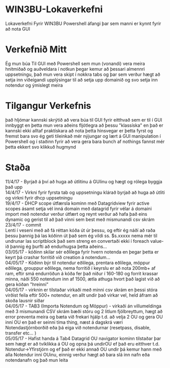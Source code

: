 # WIN3BU-Lokaverkefni
Lokaverkefni Fyrir WIN3BU Powershell áfangi þar sem manni er kynnt fyrir að nota GUI
# Verkefnið Mitt
Ég mun búa Til GUI með Powershell sem mun (vonandi) vera meira hnitmiðað og auðveldara í notkun þegar kemur að þessari almennri uppsetningu, það mun vera skipt í nokkra tabs og þar sem verður hægt að setja inn viðeigandi upplýsingar til að setja upp domainið og svo setja inn notendur og ýmislegt meira
# Tilgangur Verkefnis
það hljómar kannski skrýtið að vera búa til GUI fyrir eitthvað sem er til í GUI innbyggt en þetta mun vera aðeins fljótlegra að þessu "klassíska" en það er kannski ekki alltaf praktískara að nota þetta hinsvegar er þetta fyrst og fremst bara svo ég geti tileinkað mér nýjungar og lært á GUI manipulation í Powershell og í staðinn fyrir að vera gera bara bunch af nothings fannst mér þetta ekkert svo klikkuð hugmynd

# Staða
11/4/17 - Byrjað á því að  huga að útlitinu á GUIinu og hægt og rólega byggja það upp <br>
14/4/17 - Virkni fyrir fyrsta tab og uppsetningu klárað byrjað að huga að útliti og virkni fyrir dhcp uppsetningu <br>
19/4/17 - DHCP scope útfærsla kominn með Datagridview fyrir active scopes ásamt setja vél inná domain með datagrid fyrir vélar á domaini import með notendur verður útfært og reynt verður að hafa það eins dynamic og gerist til að það vinni sem best með mismunandi csv skrám<br>
23/4/17 - commit<br>
Lenti í veseni með að fá réttan kóða út úr þessu, og eftir ég náðí að raða þessu þannig þá las kóðinn út það sem ég vildi ss. $s.xxxxx nema mér til undrunar las scriptblock það sem streng en convertaði ekki í foreach value-ið þannig ég þurfti að endurhugsa þetta aðeins...<br>
03/05/17 - kóðinn skilar sér eðlilega fyrir hvern notenda en þegar þetta er keyrt þá crashar forritið við creation á notendum... <br> 
04/05/17 - Kóðinn býr til notendur eðlilega, prentara eðlilega, möppur eðlilega, grouppur eðlilega, nema forritið í keyrslu er að nota 200mb+ af ram, eftir smá endurröðun á kóða fer það niður í 160-180 og forrit krassar minna, náði 550 notendum inn af 1500, ætla athuga hvort það lagist við að gera kóðan "hreinni" <br>
04/05/17 - virknin er tilstaðar virkaði með minni csv skrám en þessi stóra virðist feila eftir 500+ notendur, en allt undir það virkar vel, held áfram að skoða lausnir síðar <br>
04/05/17 - TAB3 (Importa Notendum og Möppur) - virkaði án villumeldinga með 3 mismunandi CSV skrám bæði stóru og 2 litlum fjölbreyttum, hægt að error preventa meira og bæta við frekari hjálp t.d. að velja 2 OU og gera OU inní OU en það er seinni tíma thing, næst á dagskrá væri Notendastjórnborðið eða þá eiga við notendurnar (resetpass, disable, transfer etc... ) <br>
05/05/17 - Hafist handa á Tab4 Datagrid OU navigator kominn tilstaðar þar sem hægt er að tvíklikka á OU og opna þá undirOU ef það eru eitthver t.d. Notendur->Yfirstjórn og ef það er ekki annað OU undir þá kemur hann með alla Notendur inní OUinu, einnig verður hægt að bara slá inn nafn eða notendanafn og það mun leita <br>
